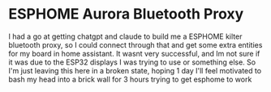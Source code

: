 # ESPHOME Aurora Bluetooth Proxy

I had a go at getting chatgpt and claude to build me a ESPHOME kilter bluetooth proxy, so
I could connect through that and get some extra entities for my board in home assistant.
It wasnt very successful, and Im not sure if it was due to the ESP32 displays I was trying to use
or something else. So I'm just leaving this here in a broken state, hoping 1 day I'll feel motivated
to bash my head into a brick wall for 3 hours trying to get esphome to work
